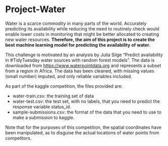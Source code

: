 # Project-Water

Water is a scarce commodity in many parts of the world. Accurately predicting its availability while reducing the need to routinely check would enable lower costs in monitoring that might be better allocated to creating new water resources. **Therefore, the aim of this project is to create the best machine learning model for predicting the availability of water.**

This challenge is motivated by an analysis by Julia Silge “Predict availability in #TidyTuesday water sources with random forest models”. The data is downloaded from https://www.waterpointdata.org and represents a subset from a region in Africa. The data has been cleaned, with missing values (small number) imputed, and only reliable variables included.

As part of the kaggle competition, the files provided are:

- water-train.csv: the training set of data
- water-test.csv: the test set, with no labels, that you need to predict the response variable status_id.
- sample-submissions.csv: the format of the data that you need to use to make a submission to kaggle.

Note that for the purposes of this competition, the spatial coordinates have been manipulated, as to disguise the actual locations of water points from competitors.

